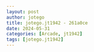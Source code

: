 ```yaml
---
layout: post
author: jotego
title: jotego.jt1942 - 261a0ce
date: 2024-05-31
categories: [Arcade, jt1942]
tags: [jotego.jt1942]
---
```


